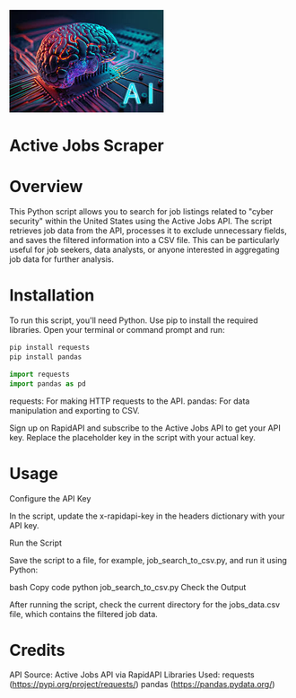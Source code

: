 ![ai](ai.jpg)

# Active Jobs Scraper

#  Overview
This Python script allows you to search for job listings related to "cyber security" within the United States using the Active Jobs API. The script retrieves job data from the API, processes it to exclude unnecessary fields, and saves the filtered information into a CSV file. This can be particularly useful for job seekers, data analysts, or anyone interested in aggregating job data for further analysis.

# Installation
To run this script, you'll need Python. Use pip to install the required libraries. Open your terminal or command prompt and run:

```python
pip install requests
pip install pandas
```

```python
import requests
import pandas as pd
```
requests: For making HTTP requests to the API.
pandas: For data manipulation and exporting to CSV.

Sign up on RapidAPI and subscribe to the Active Jobs API to get your API key. Replace the placeholder key in the script with your actual key.

# Usage
Configure the API Key

In the script, update the x-rapidapi-key in the headers dictionary with your API key.

Run the Script

Save the script to a file, for example, job_search_to_csv.py, and run it using Python:

bash
Copy code
python job_search_to_csv.py
Check the Output

After running the script, check the current directory for the jobs_data.csv file, which contains the filtered job data.

# Credits
API Source: Active Jobs API via RapidAPI
Libraries Used:
requests (https://pypi.org/project/requests/)
pandas (https://pandas.pydata.org/)
